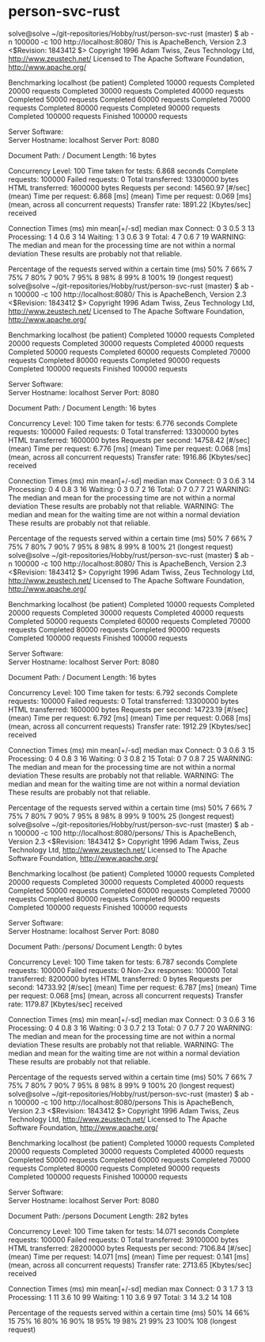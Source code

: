 # person-svc-rust
solve@solve ~/git-repositories/Hobby/rust/person-svc-rust (master) $ ab -n 100000 -c 100 http://localhost:8080/
This is ApacheBench, Version 2.3 <$Revision: 1843412 $>
Copyright 1996 Adam Twiss, Zeus Technology Ltd, http://www.zeustech.net/
Licensed to The Apache Software Foundation, http://www.apache.org/

Benchmarking localhost (be patient)
Completed 10000 requests
Completed 20000 requests
Completed 30000 requests
Completed 40000 requests
Completed 50000 requests
Completed 60000 requests
Completed 70000 requests
Completed 80000 requests
Completed 90000 requests
Completed 100000 requests
Finished 100000 requests


Server Software:        
Server Hostname:        localhost
Server Port:            8080

Document Path:          /
Document Length:        16 bytes

Concurrency Level:      100
Time taken for tests:   6.868 seconds
Complete requests:      100000
Failed requests:        0
Total transferred:      13300000 bytes
HTML transferred:       1600000 bytes
Requests per second:    14560.97 [#/sec] (mean)
Time per request:       6.868 [ms] (mean)
Time per request:       0.069 [ms] (mean, across all concurrent requests)
Transfer rate:          1891.22 [Kbytes/sec] received

Connection Times (ms)
              min  mean[+/-sd] median   max
Connect:        0    3   0.5      3      13
Processing:     1    4   0.6      3      14
Waiting:        1    3   0.6      3       9
Total:          4    7   0.6      7      19
WARNING: The median and mean for the processing time are not within a normal deviation
        These results are probably not that reliable.

Percentage of the requests served within a certain time (ms)
  50%      7
  66%      7
  75%      7
  80%      7
  90%      7
  95%      8
  98%      8
  99%      8
 100%     19 (longest request)
solve@solve ~/git-repositories/Hobby/rust/person-svc-rust (master) $ ab -n 100000 -c 100 http://localhost:8080/
This is ApacheBench, Version 2.3 <$Revision: 1843412 $>
Copyright 1996 Adam Twiss, Zeus Technology Ltd, http://www.zeustech.net/
Licensed to The Apache Software Foundation, http://www.apache.org/

Benchmarking localhost (be patient)
Completed 10000 requests
Completed 20000 requests
Completed 30000 requests
Completed 40000 requests
Completed 50000 requests
Completed 60000 requests
Completed 70000 requests
Completed 80000 requests
Completed 90000 requests
Completed 100000 requests
Finished 100000 requests


Server Software:        
Server Hostname:        localhost
Server Port:            8080

Document Path:          /
Document Length:        16 bytes

Concurrency Level:      100
Time taken for tests:   6.776 seconds
Complete requests:      100000
Failed requests:        0
Total transferred:      13300000 bytes
HTML transferred:       1600000 bytes
Requests per second:    14758.42 [#/sec] (mean)
Time per request:       6.776 [ms] (mean)
Time per request:       0.068 [ms] (mean, across all concurrent requests)
Transfer rate:          1916.86 [Kbytes/sec] received

Connection Times (ms)
              min  mean[+/-sd] median   max
Connect:        0    3   0.6      3      14
Processing:     0    4   0.8      3      16
Waiting:        0    3   0.7      2      16
Total:          0    7   0.7      7      21
WARNING: The median and mean for the processing time are not within a normal deviation
        These results are probably not that reliable.
WARNING: The median and mean for the waiting time are not within a normal deviation
        These results are probably not that reliable.

Percentage of the requests served within a certain time (ms)
  50%      7
  66%      7
  75%      7
  80%      7
  90%      7
  95%      8
  98%      8
  99%      8
 100%     21 (longest request)
solve@solve ~/git-repositories/Hobby/rust/person-svc-rust (master) $ ab -n 100000 -c 100 http://localhost:8080/
This is ApacheBench, Version 2.3 <$Revision: 1843412 $>
Copyright 1996 Adam Twiss, Zeus Technology Ltd, http://www.zeustech.net/
Licensed to The Apache Software Foundation, http://www.apache.org/

Benchmarking localhost (be patient)
Completed 10000 requests
Completed 20000 requests
Completed 30000 requests
Completed 40000 requests
Completed 50000 requests
Completed 60000 requests
Completed 70000 requests
Completed 80000 requests
Completed 90000 requests
Completed 100000 requests
Finished 100000 requests


Server Software:        
Server Hostname:        localhost
Server Port:            8080

Document Path:          /
Document Length:        16 bytes

Concurrency Level:      100
Time taken for tests:   6.792 seconds
Complete requests:      100000
Failed requests:        0
Total transferred:      13300000 bytes
HTML transferred:       1600000 bytes
Requests per second:    14723.19 [#/sec] (mean)
Time per request:       6.792 [ms] (mean)
Time per request:       0.068 [ms] (mean, across all concurrent requests)
Transfer rate:          1912.29 [Kbytes/sec] received

Connection Times (ms)
              min  mean[+/-sd] median   max
Connect:        0    3   0.6      3      15
Processing:     0    4   0.8      3      16
Waiting:        0    3   0.8      2      15
Total:          0    7   0.8      7      25
WARNING: The median and mean for the processing time are not within a normal deviation
        These results are probably not that reliable.
WARNING: The median and mean for the waiting time are not within a normal deviation
        These results are probably not that reliable.

Percentage of the requests served within a certain time (ms)
  50%      7
  66%      7
  75%      7
  80%      7
  90%      7
  95%      8
  98%      8
  99%      9
 100%     25 (longest request)
solve@solve ~/git-repositories/Hobby/rust/person-svc-rust (master) $ ab -n 100000 -c 100 http://localhost:8080/persons/
This is ApacheBench, Version 2.3 <$Revision: 1843412 $>
Copyright 1996 Adam Twiss, Zeus Technology Ltd, http://www.zeustech.net/
Licensed to The Apache Software Foundation, http://www.apache.org/

Benchmarking localhost (be patient)
Completed 10000 requests
Completed 20000 requests
Completed 30000 requests
Completed 40000 requests
Completed 50000 requests
Completed 60000 requests
Completed 70000 requests
Completed 80000 requests
Completed 90000 requests
Completed 100000 requests
Finished 100000 requests


Server Software:        
Server Hostname:        localhost
Server Port:            8080

Document Path:          /persons/
Document Length:        0 bytes

Concurrency Level:      100
Time taken for tests:   6.787 seconds
Complete requests:      100000
Failed requests:        0
Non-2xx responses:      100000
Total transferred:      8200000 bytes
HTML transferred:       0 bytes
Requests per second:    14733.92 [#/sec] (mean)
Time per request:       6.787 [ms] (mean)
Time per request:       0.068 [ms] (mean, across all concurrent requests)
Transfer rate:          1179.87 [Kbytes/sec] received

Connection Times (ms)
              min  mean[+/-sd] median   max
Connect:        0    3   0.6      3      16
Processing:     0    4   0.8      3      16
Waiting:        0    3   0.7      2      13
Total:          0    7   0.7      7      20
WARNING: The median and mean for the processing time are not within a normal deviation
        These results are probably not that reliable.
WARNING: The median and mean for the waiting time are not within a normal deviation
        These results are probably not that reliable.

Percentage of the requests served within a certain time (ms)
  50%      7
  66%      7
  75%      7
  80%      7
  90%      7
  95%      8
  98%      8
  99%      9
 100%     20 (longest request)
solve@solve ~/git-repositories/Hobby/rust/person-svc-rust (master) $ ab -n 100000 -c 100 http://localhost:8080/persons
This is ApacheBench, Version 2.3 <$Revision: 1843412 $>
Copyright 1996 Adam Twiss, Zeus Technology Ltd, http://www.zeustech.net/
Licensed to The Apache Software Foundation, http://www.apache.org/

Benchmarking localhost (be patient)
Completed 10000 requests
Completed 20000 requests
Completed 30000 requests
Completed 40000 requests
Completed 50000 requests
Completed 60000 requests
Completed 70000 requests
Completed 80000 requests
Completed 90000 requests
Completed 100000 requests
Finished 100000 requests


Server Software:        
Server Hostname:        localhost
Server Port:            8080

Document Path:          /persons
Document Length:        282 bytes

Concurrency Level:      100
Time taken for tests:   14.071 seconds
Complete requests:      100000
Failed requests:        0
Total transferred:      39100000 bytes
HTML transferred:       28200000 bytes
Requests per second:    7106.84 [#/sec] (mean)
Time per request:       14.071 [ms] (mean)
Time per request:       0.141 [ms] (mean, across all concurrent requests)
Transfer rate:          2713.65 [Kbytes/sec] received

Connection Times (ms)
              min  mean[+/-sd] median   max
Connect:        0    3   1.7      3      13
Processing:     1   11   3.6     10      99
Waiting:        1   10   3.6      9      97
Total:          3   14   3.2     14     108

Percentage of the requests served within a certain time (ms)
  50%     14
  66%     15
  75%     16
  80%     16
  90%     18
  95%     19
  98%     21
  99%     23
 100%    108 (longest request)

